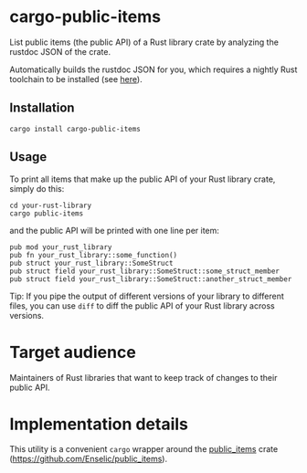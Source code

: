 # cargo-public-items

List public items (the public API) of a Rust library crate by analyzing the rustdoc JSON of the crate.

Automatically builds the rustdoc JSON for you, which requires a nightly Rust toolchain to be installed (see [here](https://github.com/Enselic/public_items#compatibility-matrix)).

## Installation

```
cargo install cargo-public-items
```

## Usage

To print all items that make up the public API of your Rust library crate, simply do this:

```
cd your-rust-library
cargo public-items
```

and the public API will be printed with one line per item:

```
pub mod your_rust_library
pub fn your_rust_library::some_function()
pub struct your_rust_library::SomeStruct
pub struct field your_rust_library::SomeStruct::some_struct_member
pub struct field your_rust_library::SomeStruct::another_struct_member
```

Tip: If you pipe the output of different versions of your library to different files, you can use `diff` to diff the public API of your Rust library across versions.

# Target audience

Maintainers of Rust libraries that want to keep track of changes to their public API.

# Implementation details

This utility is a convenient `cargo` wrapper around the [public_items](https://crates.io/crates/public_items) crate (https://github.com/Enselic/public_items).

